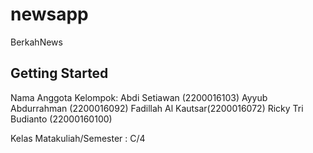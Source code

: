 # newsapp

BerkahNews

## Getting Started

Nama Anggota Kelompok:
Abdi Setiawan (2200016103)
Ayyub Abdurrahman (2200016092)
Fadillah Al Kautsar(2200016072)
Ricky Tri Budianto (22000160100)


Kelas Matakuliah/Semester :
C/4
